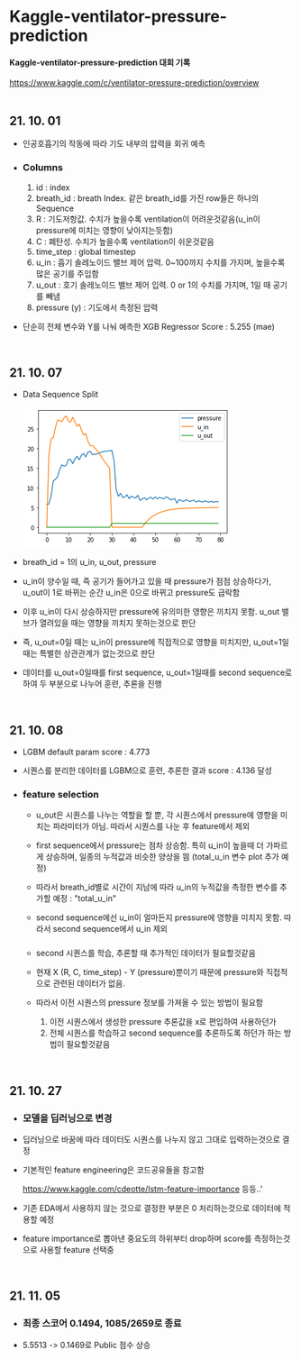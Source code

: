 # Kaggle-ventilator-pressure-prediction
#### Kaggle-ventilator-pressure-prediction 대회 기록
<https://www.kaggle.com/c/ventilator-pressure-prediction/overview>
</br>
</br>

## 21. 10. 01

* 인공호흡기의 작동에 따라 기도 내부의 압력을 회귀 예측

* ### Columns

  1. id : index
  2. breath_id : breath Index. 같은 breath_id를 가진 row들은 하나의 Sequence
  3. R : 기도저항값. 수치가 높을수록 ventilation이 어려운것같음(u_in이 pressure에 미치는 영향이 낮아지는듯함)
  4. C : 폐탄성. 수치가 높을수록 ventilation이 쉬운것같음
  5. time_step : global timestep
  6. u_in : 흡기 솔레노이드 밸브 제어 압력. 0~100까지 수치를 가지며, 높을수록 많은 공기를 주입함
  7. u_out : 호기 솔레노이드 밸브 제어 입력. 0 or 1의 수치를 가지며, 1일 때 공기를 빼냄
  8. pressure (y) : 기도에서 측정된 압력

* 단순히 전체 변수와 Y를 나눠 예측한 XGB Regressor Score : 5.255 (mae)



</br>

## 21. 10. 07

* Data Sequence Split

  ![1.png](images/1.png)

* breath_id = 1의 u_in, u_out, pressure
* u_in이 양수일 때, 즉 공기가 들어가고 있을 때 pressure가 점점 상승하다가, u_out이 1로 바뀌는 순간 u_in은 0으로 바뀌고 pressure도 급락함
* 이후 u_in이 다시 상승하지만 pressure에 유의미한 영향은 끼치지 못함. u_out 밸브가 열려있을 때는 영향을 끼치지 못하는것으로 판단
* 즉, u_out=0일 때는 u_in이 pressure에 직접적으로 영향을 미치지만, u_out=1일 때는 특별한 상관관계가 없는것으로 판단
* 데이터를 u_out=0일때를 first sequence, u_out=1일때를 second sequence로 하여 두 부분으로 나누어 훈련, 추론을 진행



</br>

## 21. 10. 08

* LGBM default param score : 4.773

* 시퀀스를 분리한 데이터를 LGBM으로 훈련, 추론한 결과 score : 4.136 달성

* ### feature selection

  * u_out은 시퀀스를 나누는 역할을 할 뿐, 각 시퀀스에서 pressure에 영향을 미치는 파라미터가 아님. 따라서 시퀀스를 나눈 후 feature에서 제외

  * first sequence에서 pressure는 점차 상승함. 특히 u_in이 높을때 더 가파르게 상승하며, 일종의 누적값과 비슷한 양상을 띔 (total_u_in 변수 plot 추가 예정)

  * 따라서 breath_id별로 시간이 지남에 따라 u_in의 누적값을 측정한 변수를 추가할 예정 : "total_u_in"

  * second sequence에선 u_in이 얼마든지 pressure에 영향을 미치지 못함. 따라서 second sequence에서 u_in 제외

    ### 

  * second 시퀀스를 학습, 추론할 때 추가적인 데이터가 필요할것같음

  * 현재 X (R, C, time_step) - Y (pressure)뿐이기 때문에 pressure와 직접적으로 관련된 데이터가 없음.

  * 따라서 이전 시퀀스의 pressure 정보를 가져올 수 있는 방법이 필요함

    1. 이전 시퀀스에서 생성한 pressure 추론값을 x로 편입하여 사용하던가
    2. 전체 시퀀스를 학습하고 second sequence를 추론하도록 하던가 하는 방법이 필요할것같음



</br>

## 21. 10. 27

* ### 모델을 딥러닝으로 변경

* 딥러닝으로 바꿈에 따라 데이터도 시퀀스를 나누지 않고 그대로 입력하는것으로 결정

* 기본적인 feature engineering은 코드공유들을 참고함

  <https://www.kaggle.com/cdeotte/lstm-feature-importance> 등등..'

* 기존 EDA에서 사용하지 않는 것으로 결정한 부분은 0 처리하는것으로 데이터에 적용할 예정

* feature importance로 뽑아낸 중요도의 하위부터 drop하며 score를 측정하는것으로 사용할 feature 선택중


</br>

## 21. 11. 05

* ### 최종 스코어 0.1494, 1085/2659로 종료

* 5.5513 -> 0.1469로 Public 점수 상승
